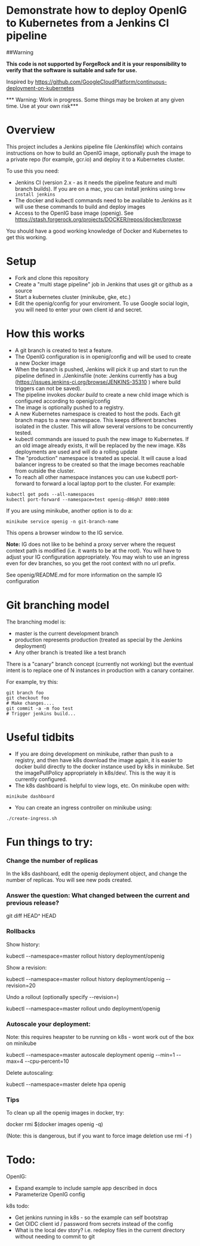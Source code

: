 # Demonstrate how to deploy OpenIG to Kubernetes from a Jenkins CI pipeline 

##Warning

**This code is not supported by ForgeRock and it is your responsibility to verify that the software is suitable and safe for use.**

Inspired by https://github.com/GoogleCloudPlatform/continuous-deployment-on-kubernetes 

*** Warning: Work in progress. Some things may be broken at any given time. Use at your own risk***

# Overview 

This project includes a Jenkins pipeline file  (Jenkinsfile) which contains instructions on how to build an OpenIG image, optionally push the image to 
a private repo (for example, gcr.io) and deploy it to a Kubernetes cluster. 

To use this you need:
* Jenkins CI (version 2.x - as it needs the pipeline feature and multi branch builds). If you are on a mac, you
can install jenkins using  ```brew install jenkins```
* The docker and kubectl commands need to be available to Jenkins as it will use these commands to build and deploy images 
* Access to the OpenIG base image (openig). See https://stash.forgerock.org/projects/DOCKER/repos/docker/browse

You should have a good working knowledge of Docker and Kubernetes to get this working.

# Setup 

* Fork and clone this repository 
* Create a "multi stage pipeline" job in Jenkins that uses git or github as a source 
* Start a kubernetes cluster  (minikube, gke, etc.)
* Edit the openig/config for your enviroment. To use Google social login, you 
will need to enter your own client id and secret. 

# How this works


* A git branch is created to test a feature. 
* The OpenIG configuration is in openig/config and will be used to create a new Docker image
* When the branch is pushed, Jenkins will pick it up and start to run the pipeline defined in ./Jenkinsfile (note:
Jenkins currently has a bug (https://issues.jenkins-ci.org/browse/JENKINS-35310 ) where build triggers can not be saved).
* The pipeline invokes *docker build* to create a new child image which is configured according to openig/config
* The image is optionally pushed to a registry. 
* A new Kubernetes namespace is created to host the pods. Each git branch maps to a new namespace. This keeps different branches
isolated in the cluster. This will allow several versions to be concurrently tested.
* kubectl commands are issued to push the new image to Kubernetes. If an old image already exists, it will be replaced by
the new image. K8s deployments are used and will do a rolling update
* The "production" namespace is treated as special. It will cause a load balancer ingress to be created so
that the image becomes reachable from outside the cluster. 
* To reach all other namespace instances you can use kubectl port-forward to forward a local laptop port
to the cluster.  For example:

```
kubectl get pods --all-namespaces
kubectl port-forward --namespace=test openig-d86gh7 8080:8080
```


If you are using minikube, another option is to do a:

```
minikube service openig -n git-branch-name
```

This opens a browser window to the IG service. 

**Note:** IG does not like to be behind a proxy server where
the request context path is modified (i.e. it wants to be at the root). You
will have to adjust your IG configuration appropriately. You may 
wish to use an ingress even for dev branches, so you get the root context
with no url prefix.


See openig/README.md for more information on the sample IG configuration


# Git branching model

The branching model is:
* master is the current development branch
* production represents production (treated as special by the Jenkins deployment)
* Any other branch is treated like a test branch

There is a "canary" branch concept (currently not working) but the eventual intent is to 
replace one of N instances in production with a canary container.

For example, try this:
```
git branch foo
git checkout foo 
# Make changes....
git commit -a -m foo test 
# Trigger jenkins build...
```


# Useful tidbits

* If you are doing development on minikube, rather than push 
to a registry, and then have k8s download the image again, it
is easier to docker build directly to the docker instance
used by k8s in minikube.  Set the imagePullPolicy appropriately in
k8s/dev/. This is the way it is currently configured. 
* The k8s dashboard is helpful to view logs, etc. On minikube open 
with:
```
minikube dashboard
```
* You can create an ingress controller on minikube using:
```
./create-ingress.sh
```




# Fun things to try:

### Change the number of replicas

In the k8s dashboard, edit the openig deployment object, and
change the number of replicas. You will see new pods created.

### Answer the question: What changed between the current and previous release?

git diff HEAD^ HEAD
 
### Rollbacks 

Show history:

kubectl --namespace=master rollout history deployment/openig

Show a revision: 

kubectl --namespace=master rollout history deployment/openig --revision=20

Undo a rollout (optionally specify --revision=) 

kubectl --namespace=master rollout undo deployment/openig


### Autoscale your deployment:

Note: this requires heapster to be running on k8s - wont work 
out of the box on minikube

kubectl --namespace=master autoscale deployment openig --min=1 --max=4 --cpu-percent=10 

Delete autoscaling: 

kubectl --namespace=master delete hpa openig



### Tips

To clean up all the openig images in docker, try:

docker rmi $(docker images  openig -q)

(Note: this is dangerous, but if you want to force image
deletion use rmi -f )


# Todo:

OpenIG:

* Expand example to include sample app described in docs 
* Parameterize OpenIG config  

k8s todo:

* Get jenkins running in k8s - so the example can self bootstrap
* Get OIDC client id / password from secrets instead of the config
* What is the local dev story? i.e. redeploy files in the 
current directory without needing to commit to git 







